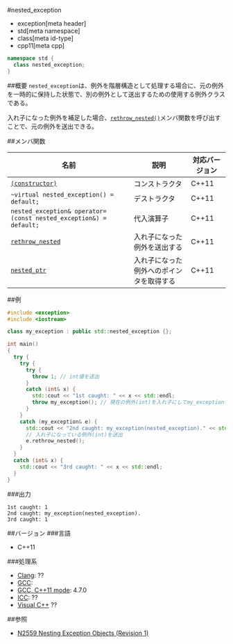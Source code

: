 #nested_exception
* exception[meta header]
* std[meta namespace]
* class[meta id-type]
* cpp11[meta cpp]

```cpp
namespace std {
  class nested_exception;
}
```

##概要
`nested_exception`は、例外を階層構造として処理する場合に、元の例外を一時的に保持した状態で、別の例外として送出するための使用する例外クラスである。

入れ子になった例外を補足した場合、[`rethrow_nested()`](./nested_exception/rethrow_nested.md)メンバ関数を呼び出すことで、元の例外を送出できる。


##メンバ関数

| 名前 | 説明 | 対応バージョン |
|------|------|----------------|
| [`(constructor)`](./nested_exception/op_constructor.md) | コンストラクタ | C++11 |
| `~virtual nested_exception() = default;` | デストラクタ | C++11 |
| `nested_exception& operator=(const nested_exception&) = default;` | 代入演算子 | C++11 |
| [`rethrow_nested`](./nested_exception/rethrow_nested.md) | 入れ子になった例外を送出する | C++11 |
| [`nested_ptr`](./nested_exception/nested_ptr.md) | 入れ子になった例外へのポインタを取得する | C++11 |


##例
```cpp
#include <exception>
#include <iostream>

class my_exception : public std::nested_exception {};

int main()
{
  try {
    try {
      try {
        throw 1; // int値を送出
      }
      catch (int& x) {
        std::cout << "1st caught: " << x << std::endl;
        throw my_exception(); // 現在の例外(int)を入れ子にしてmy_exceptionを送出
      }
    }
    catch (my_exception& e) {
      std::cout << "2nd caught: my_exception(nested_exception)." << std::endl;
      // 入れ子になっている例外(int)を送出
      e.rethrow_nested();
    }
  }
  catch (int& x) {
    std::cout << "3rd caught: " << x << std::endl;
  }
}
```

###出力
```
1st caught: 1
2nd caught: my_exception(nested_exception).
3rd caught: 1
```

##バージョン
###言語
- C++11

###処理系
- [Clang](/implementation.md#clang): ??
- [GCC](/implementation.md#gcc): 
- [GCC, C++11 mode](/implementation.md#gcc): 4.7.0
- [ICC](/implementation.md#icc): ??
- [Visual C++](/implementation.md#visual_cpp) ??


##参照
- [N2559 Nesting Exception Objects (Revision 1)](http://www.open-std.org/jtc1/sc22/wg21/docs/papers/2008/n2559.htm)

